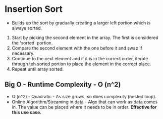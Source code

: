 # Insertion Sort

* Builds up the sort by gradually creating a larger left portion which is always sorted.

1. Start by picking the second element in the array. The first is considered the 'sorted' portion.
2. Compare the second element with the one before it and swap if necessary.
3. Continue to the next element and if it is in the correct order, iterate through teh sorted portion to place the element in the correct place.
4. Repeat until array sorted.

## Big O - Runtime Complexity - O (n^2)
* O (n^2) - Quadratic - As size grows, so does complexity (nested loop).
* Online Algorithm/Streaming in data - Algo that can work as data comes in.  The value can be placed where it needs to be in order. **Effective for this use case.**